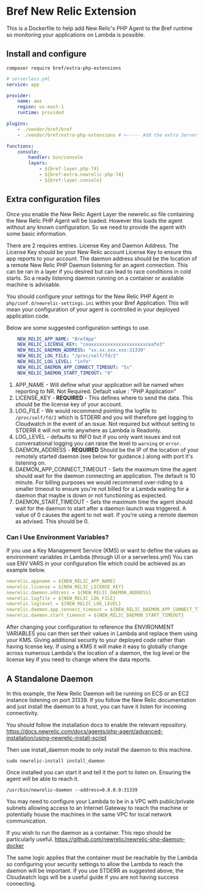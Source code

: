# Bref New Relic Extension

This is a Dockerfile to help add New Relic's PHP Agent to the Bref runtime so monitoring your applications on Lambda is possible. 

## Install and configure

```cli
composer require bref/extra-php-extensions
```

```yaml
# serverless.yml
service: app

provider:
    name: aws
    region: us-east-1
    runtime: provided

plugins:
    - ./vendor/bref/bref
    - ./vendor/bref/extra-php-extensions # <----- Add the extra Serverless plugin

functions:
    console:
        handler: bin/console
        layers:
            - ${bref:layer.php-74}
            - ${bref:extra.newrelic-php-74}
            - ${bref:layer.console}
```

## Extra configuration files

Once you enable the New Relic Agent Layer the newrelic.so file containing the New Relic PHP Agent will be loaded. However this loads the agent without any known configuration. So we need to provide the agent with some basic information.

There are 2 requires entries. License Key and Daemon Address.
The License Key should be your New Relic account License Key to ensure this app reports to your account.
The daemon address should be the location of a remote New Relic PHP Daemon listening for an agent connection. This can be ran in a layer if you desired but can lead to race conditions in cold starts. So a ready listening daemon running on a container or available machine is advisable.

You should configure your settings for the New Relic PHP Agent in `php/conf.d/newrelic-settings.ini` within your Bref Application. This will mean your configuration of your agent is controlled in your deployed application code.

Below are some suggested configuration settings to use. 


```yaml
    NEW_RELIC_APP_NAME: "BrefApp"
    NEW_RELIC_LICENSE_KEY: "ceaxxxxxxxxxxxxxxxxxxxxceafe3"
    NEW_RELIC_DAEMON_ADDRESS: "xx.xx.xxx.xxx:31339"
    NEW_RELIC_LOG_FILE: "/proc/self/fd/2"
    NEW_RELIC_LOG_LEVEL: "info"
    NEW_RELIC_DAEMON_APP_CONNECT_TIMEOUT: "5s"
    NEW_RELIC_DAEMON_START_TIMEOUT: "0"
```   

1) APP_NAME - Will define what your application will be named when reporting to NR. Not Required. Default value : "PHP Application"
2) LICENSE_KEY - **REQUIRED** - This defines where to send the data. This should be the license key of your account. 
3) LOG_FILE - We would recommend pointing the logfile to `/proc/self/fd/2` which is STDERR and you will therefore get logging to Cloudwatch in the event of an issue. Not required but without setting to STDERR it will not write anywhere as Lambda is Readonly.
4) LOG_LEVEL - defaults to INFO but if you only want issues and not conversational logging you can raise the level to `warning` or `error`. 
5) DAEMON_ADDRESS - **REQUIRED** Should be the IP of the location of your remotely started daemon (see below for guidance.) along with port it's listening on. 
6) DAEMON_APP_CONNECT_TIMEOUT - Sets the maximum time the agent should wait for the daemon connecting an application. The default is 10 minute. For billing purposes we would recommend over-riding to a smaller timeout to ensure you're not billed for a Lambda waiting for a daemon that maybe is down or not functioning as expected.
7) DAEMON_START_TIMEOUT - Sets the maximum time the agent should wait for the daemon to start after a daemon launch was triggered. A value of 0 causes the agent to not wait. If you're using a remote daemon as advised. This should be 0. 


### Can I Use Environment Variables?
If you use a Key Management Service (KMS) or want to define the values as environment variables in Lambda (through UI or a serverless.yml) You can use ENV VARS in your configuration file which could be achieved as an example below.

```yaml
newrelic.appname = ${NEW_RELIC_APP_NAME}
newrelic.license = ${NEW_RELIC_LICENSE_KEY}
newrelic.daemon.address = ${NEW_RELIC_DAEMON_ADDRESS}
newrelic.logfile = ${NEW_RELIC_LOG_FILE}
newrelic.loglevel = ${NEW_RELIC_LOG_LEVEL}
newrelic.daemon.app_connect_timeout = ${NEW_RELIC_DAEMON_APP_CONNECT_TIMEOUT}
newrelic.daemon.start_timeout = ${NEW_RELIC_DAEMON_START_TIMEOUT}
```

After changing your configuration to reference the ENVIRONMENT VARIABLES you can then set their values in Lambda and replace them using your KMS. Giving additional security to your deployed code rather than having license key. If using a KMS it will make it easy to globally change across numerous Lambda's the location of a daemon, the log level or the license key if you need to change where the data reports.

## A Standalone Daemon
In this example, the New Relic Daemon will be running on ECS or an EC2 instance listening on port 31339. If you follow the New Relic documentation and just install the daemon to a host, you can have it listen for incoming connectivity.

You should follow the installation docs to enable the relevant repository.
https://docs.newrelic.com/docs/agents/php-agent/advanced-installation/using-newrelic-install-script

Then use install_daemon mode to only install the daemon to this machine.

```cli
sudo newrelic-install install_daemon
```

Once installed you can start it and tell it the port to listen on. Ensuring the agent will be able to reach it. 

```cli
/usr/bin/newrelic-daemon --address=0.0.0.0:31339
```

You may need to configure your Lambda to be in a VPC with public/private subnets allowing access to an Internet Gateway to reach the machine or potentially house the machines in the same VPC for local network communication.

If you wish to run the daemon as a container. This repo should be particularly useful.
https://github.com/newrelic/newrelic-php-daemon-docker

The same logic applies that the container must be reachable by the Lambda so configuring your security settings to allow the Lambda to reach the daemon will be important. If you use STDERR as suggested above, the Cloudwatch logs will be a useful guide if you are not having success connecting.